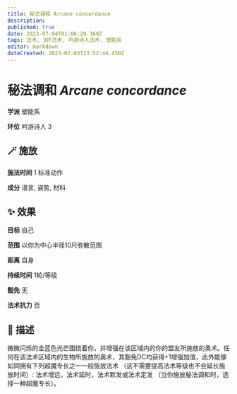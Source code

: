 ```yaml
---
title: 秘法调和 Arcane concordance
description: 
published: true
date: 2023-07-04T01:06:29.369Z
tags: 法术, 3环法术, 吟游诗人法术, 塑能系
editor: markdown
dateCreated: 2023-07-03T23:52:44.450Z
---
```


# **秘法调和** *Arcane concordance*

**学派** 塑能系 

**环位** 吟游诗人 3

## 🪄 施放

**施法时间** 1 标准动作

**成分** 语言, 姿势, 材料

## ✨ 效果 

**目标** 自己 

**范围** 以你为中心半径10尺弥散范围

**距离** 自身  

**持续时间** 1轮/等级 

**豁免** 无

**法术抗力** 否

## 📖 描述

微微闪烁的金蓝色光芒围绕着你，并增强在该区域内的你的盟友所施放的奥术。任何在该法术区域内的生物所施放的奥术，其豁免DC均获得+1增强加值，此外能够如同拥有下列超魔专长之一一般施放法术 （这不需要提高法术等级也不会延长施放时间）: 法术增远，法术延时，法术默发或法术定发 （当你施放秘法调和时，选择一种超魔专长）。
    